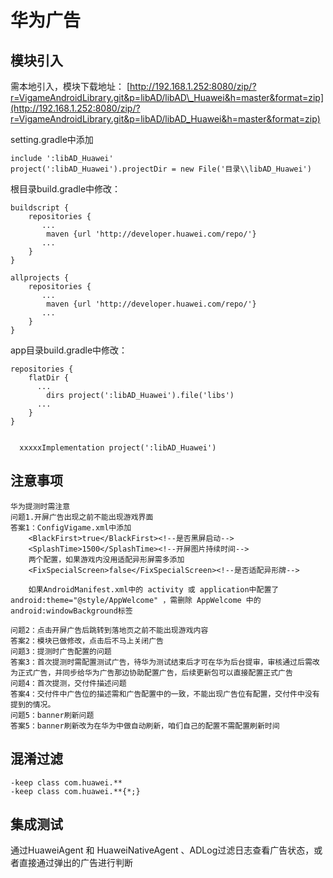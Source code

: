 # 华为广告

## 模块引入

需本地引入，模块下载地址： [http://192.168.1.252:8080/zip/?r=VigameAndroidLibrary.git&p=libAD/libAD\_Huawei&h=master&format=zip](http://192.168.1.252:8080/zip/?r=VigameAndroidLibrary.git&p=libAD/libAD_Huawei&h=master&format=zip)

setting.gradle中添加

```text
include ':libAD_Huawei'
project(':libAD_Huawei').projectDir = new File('目录\\libAD_Huawei')
```

根目录build.gradle中修改：

```text
buildscript {
    repositories {
       ...
        maven {url 'http://developer.huawei.com/repo/'}
       ...
    }    
}

allprojects {
    repositories {
       ...
        maven {url 'http://developer.huawei.com/repo/'}
       ...
    }
}
```

app目录build.gradle中修改：

```text
repositories {
    flatDir {
      ...
        dirs project(':libAD_Huawei').file('libs')
      ...  
    }
}


  xxxxxImplementation project(':libAD_Huawei')
```

## 注意事项

```text
华为提测时需注意
问题1.开屏广告出现之前不能出现游戏界面  
答案1：ConfigVigame.xml中添加
    <BlackFirst>true</BlackFirst><!--是否黑屏启动-->
    <SplashTime>1500</SplashTime><!--开屏图片持续时间-->
    两个配置，如果游戏内没用适配异形屏需多添加
    <FixSpecialScreen>false</FixSpecialScreen><!--是否适配异形牌-->

    如果AndroidManifest.xml中的 activity 或 application中配置了     android:theme="@style/AppWelcome" ，需删除 AppWelcome 中的android:windowBackground标签

问题2：点击开屏广告后跳转到落地页之前不能出现游戏内容
答案2：模块已做修改，点击后不马上关闭广告
问题3：提测时广告配置的问题
答案3：首次提测时需配置测试广告，待华为测试结束后才可在华为后台提审，审核通过后需改为正式广告，并同步给华为广告那边协助配置广告，后续更新包可以直接配置正式广告
问题4：首次提测，交付件描述问题
答案4：交付件中广告位的描述需和广告配置中的一致，不能出现广告位有配置，交付件中没有提到的情况。
问题5：banner刷新问题
答案5：banner刷新改为在华为中做自动刷新，咱们自己的配置不需配置刷新时间
```

## 混淆过滤

```text
-keep class com.huawei.**
-keep class com.huawei.**{*;}
```

## 集成测试

通过HuaweiAgent 和 HuaweiNativeAgent 、ADLog过滤日志查看广告状态，或者直接通过弹出的广告进行判断

